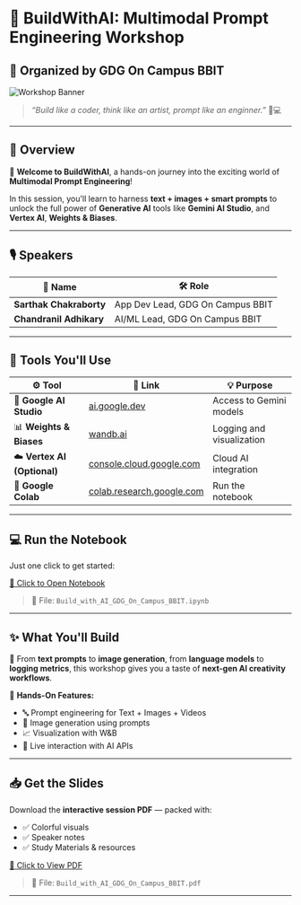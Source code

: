 # 🤖 BuildWithAI: Multimodal Prompt Engineering Workshop  
## 🚀 Organized by GDG On Campus BBIT

![Workshop Banner](https://drive.google.com/file/d/1S4BLsOZNc8evy3szmPbfabZOiX-Hh1h3/view?usp=sharing)

> _“Build like a coder, think like an artist, prompt like an enginner.”_ 🎨💻

---

## 🧠 Overview

🎉 **Welcome to BuildWithAI**, a hands-on journey into the exciting world of **Multimodal Prompt Engineering**!

In this session, you'll learn to harness **text + images + smart prompts** to unlock the full power of **Generative AI** tools like **Gemini AI Studio**, and **Vertex AI**, **Weights & Biases**.

---

## 🎙️ Speakers

| 👤 Name | 🛠️ Role |
|--------|---------|
| **Sarthak Chakraborty** | App Dev Lead, GDG On Campus BBIT |
| **Chandranil Adhikary** | AI/ML Lead, GDG On Campus BBIT |

---

## 🧰 Tools You'll Use

| ⚙️ Tool | 🔗 Link | 💡 Purpose |
|--------|--------|------------|
| 🧠 **Google AI Studio** | [ai.google.dev](https://ai.google.dev/) | Access to Gemini models |
| 📊 **Weights & Biases** | [wandb.ai](https://wandb.ai/) | Logging and visualization |
| ☁️ **Vertex AI (Optional)** | [console.cloud.google.com](https://console.cloud.google.com/) | Cloud AI integration |
| 🧪 **Google Colab** | [colab.research.google.com](https://colab.research.google.com/) | Run the notebook |

---

## 💻 Run the Notebook

Just one click to get started:

[📄 Click to Open Notebook](https://colab.research.google.com/drive/1n9Jl5FsNrw_n-T9EDa29LaA3FrQUxN2U?usp=sharing)

> 🔗 File: `Build_with_AI_GDG_On_Campus_BBIT.ipynb`

---

## ✨ What You'll Build

🧩 From **text prompts** to **image generation**, from **language models** to **logging metrics**, this workshop gives you a taste of **next-gen AI creativity workflows**.

🔧 **Hands-On Features:**
- 🔤 Prompt engineering for Text + Images + Videos
- 🎨 Image generation using prompts
- 📈 Visualization with W&B
- 🔌 Live interaction with AI APIs

---

## 📥 Get the Slides

Download the **interactive session PDF** — packed with:
- ✅ Colorful visuals
- ✅ Speaker notes
- ✅ Study Materials & resources

[📄 Click to View PDF](https://drive.google.com/file/d/1nSX5FIVu9LpDkjObSCK45LE8vEiLibPU/view?usp=sharing)

> 🔗 File: `Build_with_AI_GDG_On_Campus_BBIT.pdf`

---


